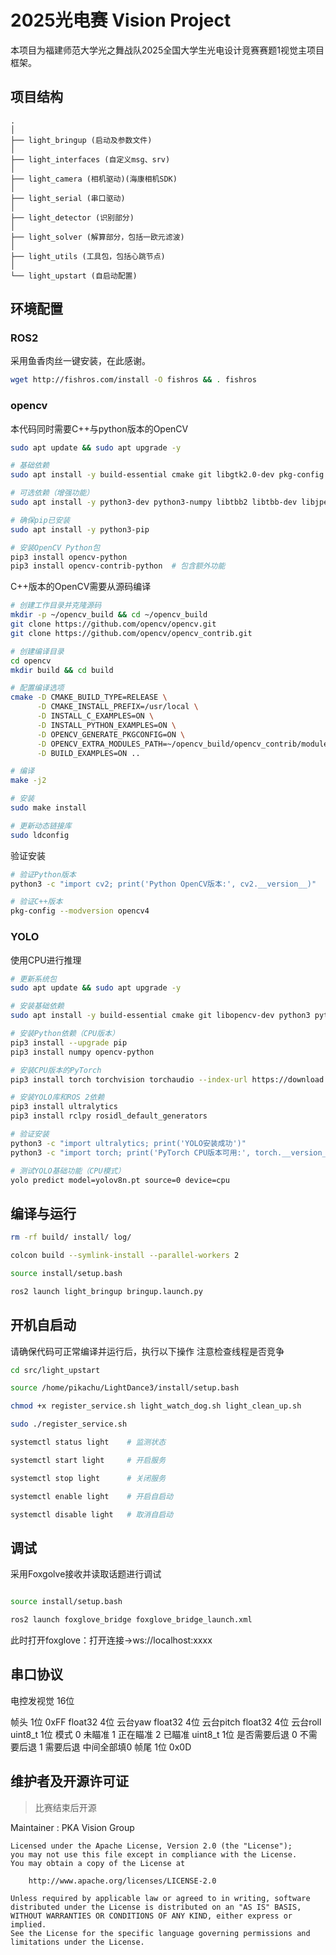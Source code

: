 # 2025光电赛 Vision Project

本项目为福建师范大学光之舞战队2025全国大学生光电设计竞赛赛题1视觉主项目框架。

## 项目结构

```
.
│
├── light_bringup (启动及参数文件)
│
├── light_interfaces (自定义msg、srv)
│
├── light_camera (相机驱动)(海康相机SDK)
│   
├── light_serial (串口驱动)
│
├── light_detector (识别部分)
│
├── light_solver (解算部分，包括一欧元滤波)
│
├── light_utils (工具包，包括心跳节点) 
│   
└── light_upstart (自启动配置)
```

## 环境配置

### ROS2

  采用鱼香肉丝一键安装，在此感谢。

  ```bash
  wget http://fishros.com/install -O fishros && . fishros
  ```

### opencv

  本代码同时需要C++与python版本的OpenCV

  ```bash
  sudo apt update && sudo apt upgrade -y

  # 基础依赖
  sudo apt install -y build-essential cmake git libgtk2.0-dev pkg-config libavcodec-dev libavformat-dev libswscale-dev

  # 可选依赖（增强功能）
  sudo apt install -y python3-dev python3-numpy libtbb2 libtbb-dev libjpeg-dev libpng-dev libtiff-dev libjasper-dev libdc1394-22-dev

  # 确保pip已安装
  sudo apt install -y python3-pip

  # 安装OpenCV Python包
  pip3 install opencv-python
  pip3 install opencv-contrib-python  # 包含额外功能
  ```

  C++版本的OpenCV需要从源码编译

  ```bash
  # 创建工作目录并克隆源码
  mkdir -p ~/opencv_build && cd ~/opencv_build
  git clone https://github.com/opencv/opencv.git
  git clone https://github.com/opencv/opencv_contrib.git

  # 创建编译目录
  cd opencv
  mkdir build && cd build

  # 配置编译选项
  cmake -D CMAKE_BUILD_TYPE=RELEASE \
        -D CMAKE_INSTALL_PREFIX=/usr/local \
        -D INSTALL_C_EXAMPLES=ON \
        -D INSTALL_PYTHON_EXAMPLES=ON \
        -D OPENCV_GENERATE_PKGCONFIG=ON \
        -D OPENCV_EXTRA_MODULES_PATH=~/opencv_build/opencv_contrib/modules \
        -D BUILD_EXAMPLES=ON ..

  # 编译
  make -j2

  # 安装
  sudo make install

  # 更新动态链接库
  sudo ldconfig
  ```
  
  验证安装

  ```bash
  # 验证Python版本
  python3 -c "import cv2; print('Python OpenCV版本:', cv2.__version__)"

  # 验证C++版本
  pkg-config --modversion opencv4
  ```

### YOLO
  
  使用CPU进行推理

  ```bash
  # 更新系统包
  sudo apt update && sudo apt upgrade -y

  # 安装基础依赖
  sudo apt install -y build-essential cmake git libopencv-dev python3 python3-pip

  # 安装Python依赖（CPU版本）
  pip3 install --upgrade pip
  pip3 install numpy opencv-python

  # 安装CPU版本的PyTorch
  pip3 install torch torchvision torchaudio --index-url https://download.pytorch.org/whl/cpu

  # 安装YOLO库和ROS 2依赖
  pip3 install ultralytics
  pip3 install rclpy rosidl_default_generators

  # 验证安装
  python3 -c "import ultralytics; print('YOLO安装成功')"
  python3 -c "import torch; print('PyTorch CPU版本可用:', torch.__version__)"

  # 测试YOLO基础功能（CPU模式）
  yolo predict model=yolov8n.pt source=0 device=cpu
  ```

## 编译与运行

  ```bash
  rm -rf build/ install/ log/

  colcon build --symlink-install --parallel-workers 2

  source install/setup.bash

  ros2 launch light_bringup bringup.launch.py
  ```

## 开机自启动

  请确保代码可正常编译并运行后，执行以下操作
  注意检查线程是否竞争

  ```bash
  cd src/light_upstart

  source /home/pikachu/LightDance3/install/setup.bash

  chmod +x register_service.sh light_watch_dog.sh light_clean_up.sh

  sudo ./register_service.sh

  systemctl status light    # 监测状态

  systemctl start light     # 开启服务

  systemctl stop light      # 关闭服务

  systemctl enable light    # 开启自启动

  systemctl disable light   # 取消自启动
  ```

## 调试

  采用Foxgolve接收并读取话题进行调试

  ```bash

  source install/setup.bash

  ros2 launch foxglove_bridge foxglove_bridge_launch.xml

  ```

  此时打开foxglove：打开连接->ws://localhost:xxxx

## 串口协议

电控发视觉 16位

帧头 1位 0xFF
float32 4位 云台yaw
float32 4位 云台pitch
float32 4位 云台roll
uint8_t 1位 模式
0 未瞄准
1 正在瞄准
2 已瞄准
uint8_t 1位 是否需要后退
0 不需要后退
1 需要后退
中间全部填0
帧尾 1位 0x0D


## 维护者及开源许可证

> 比赛结束后开源

Maintainer : PKA Vision Group

```
Licensed under the Apache License, Version 2.0 (the "License");
you may not use this file except in compliance with the License.
You may obtain a copy of the License at

    http://www.apache.org/licenses/LICENSE-2.0

Unless required by applicable law or agreed to in writing, software
distributed under the License is distributed on an "AS IS" BASIS,
WITHOUT WARRANTIES OR CONDITIONS OF ANY KIND, either express or implied.
See the License for the specific language governing permissions and
limitations under the License.
```